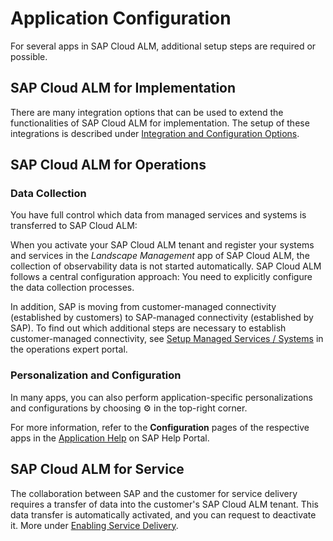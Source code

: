 <!-- loioce08e9d0d647455f962ffc210de1c7de -->

<link rel="stylesheet" type="text/css" href="css/sap-icons.css"/>

# Application Configuration

For several apps in SAP Cloud ALM, additional setup steps are required or possible.



<a name="loioce08e9d0d647455f962ffc210de1c7de__section_qts_pm5_qzb"/>

## SAP Cloud ALM for Implementation

There are many integration options that can be used to extend the functionalities of SAP Cloud ALM for implementation. The setup of these integrations is described under [Integration and Configuration Options](02_integration_and_config_options/integration-and-configuration-options-a4ea6fa.md).



<a name="loioce08e9d0d647455f962ffc210de1c7de__section_z12_qm5_qzb"/>

## SAP Cloud ALM for Operations



### Data Collection

You have full control which data from managed services and systems is transferred to SAP Cloud ALM:

When you activate your SAP Cloud ALM tenant and register your systems and services in the *Landscape Management* app of SAP Cloud ALM, the collection of observability data is not started automatically. SAP Cloud ALM follows a central configuration approach: You need to explicitly configure the data collection processes.

In addition, SAP is moving from customer-managed connectivity \(established by customers\) to SAP-managed connectivity \(established by SAP\). To find out which additional steps are necessary to establish customer-managed connectivity, see [Setup Managed Services / Systems](https://support.sap.com/en/alm/sap-cloud-alm/operations/expert-portal/setup-managed-services.html) in the operations expert portal.



### Personalization and Configuration

In many apps, you can also perform application-specific personalizations and configurations by choosing :gear: in the top-right corner.

For more information, refer to the **Configuration** pages of the respective apps in the [Application Help](https://help.sap.com/docs/cloud-alm/applicationhelp) on SAP Help Portal.



<a name="loioce08e9d0d647455f962ffc210de1c7de__section_mzx_rm5_qzb"/>

## SAP Cloud ALM for Service

The collaboration between SAP and the customer for service delivery requires a transfer of data into the customer's SAP Cloud ALM tenant. This data transfer is automatically activated, and you can request to deactivate it. More under [Enabling Service Delivery](02_integration_and_config_options/enabling-service-delivery-a1b2494.md).

